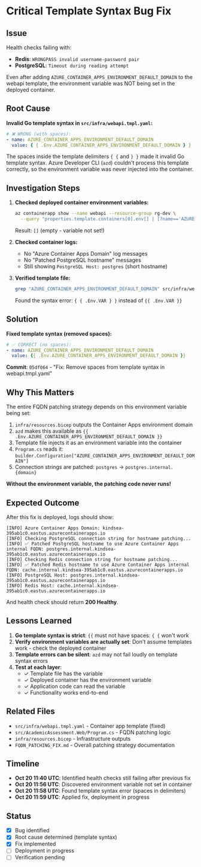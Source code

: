 # Critical Template Syntax Bug Fix

## Issue

Health checks failing with:

- **Redis**: `WRONGPASS invalid username-password pair`
- **PostgreSQL**: `Timeout during reading attempt`

Even after adding `AZURE_CONTAINER_APPS_ENVIRONMENT_DEFAULT_DOMAIN` to the webapi template, the environment variable was NOT being set in the deployed container.

## Root Cause

**Invalid Go template syntax in `src/infra/webapi.tmpl.yaml`:**

```yaml
# ❌ WRONG (with spaces):
- name: AZURE_CONTAINER_APPS_ENVIRONMENT_DEFAULT_DOMAIN
  value: { { .Env.AZURE_CONTAINER_APPS_ENVIRONMENT_DEFAULT_DOMAIN } }
```

The spaces inside the template delimiters `{ {` and `} }` made it invalid Go template syntax. Azure Developer CLI (`azd`) couldn't process this template correctly, so the environment variable was never injected into the container.

## Investigation Steps

1. **Checked deployed container environment variables:**

   ```bash
   az containerapp show --name webapi --resource-group rg-dev \
     --query "properties.template.containers[0].env[] | [?name=='AZURE_CONTAINER_APPS_ENVIRONMENT_DEFAULT_DOMAIN']"
   ```

   Result: `[]` (empty - variable not set!)

2. **Checked container logs:**
   - No "Azure Container Apps Domain" log messages
   - No "Patched PostgreSQL hostname" messages
   - Still showing `PostgreSQL Host: postgres` (short hostname)

3. **Verified template file:**

   ```bash
   grep "AZURE_CONTAINER_APPS_ENVIRONMENT_DEFAULT_DOMAIN" src/infra/webapi.tmpl.yaml
   ```

   Found the syntax error: `{ { .Env.VAR } }` instead of `{{ .Env.VAR }}`

## Solution

**Fixed template syntax (removed spaces):**

```yaml
# ✅ CORRECT (no spaces):
- name: AZURE_CONTAINER_APPS_ENVIRONMENT_DEFAULT_DOMAIN
  value: {{ .Env.AZURE_CONTAINER_APPS_ENVIRONMENT_DEFAULT_DOMAIN }}
```

**Commit**: `05df064` - "Fix: Remove spaces from template syntax in webapi.tmpl.yaml"

## Why This Matters

The entire FQDN patching strategy depends on this environment variable being set:

1. `infra/resources.bicep` outputs the Container Apps environment domain
2. `azd` makes this available as `{{ .Env.AZURE_CONTAINER_APPS_ENVIRONMENT_DEFAULT_DOMAIN }}`
3. Template file injects it as an environment variable into the container
4. `Program.cs` reads it: `builder.Configuration["AZURE_CONTAINER_APPS_ENVIRONMENT_DEFAULT_DOMAIN"]`
5. Connection strings are patched: `postgres` → `postgres.internal.{domain}`

**Without the environment variable, the patching code never runs!**

## Expected Outcome

After this fix is deployed, logs should show:

```
[INFO] Azure Container Apps Domain: kindsea-395ab1c0.eastus.azurecontainerapps.io
[INFO] Checking PostgreSQL connection string for hostname patching...
[INFO] ✅ Patched PostgreSQL hostname to use Azure Container Apps internal FQDN: postgres.internal.kindsea-395ab1c0.eastus.azurecontainerapps.io
[INFO] Checking Redis connection string for hostname patching...
[INFO] ✅ Patched Redis hostname to use Azure Container Apps internal FQDN: cache.internal.kindsea-395ab1c0.eastus.azurecontainerapps.io
[INFO] PostgreSQL Host: postgres.internal.kindsea-395ab1c0.eastus.azurecontainerapps.io
[INFO] Redis Host: cache.internal.kindsea-395ab1c0.eastus.azurecontainerapps.io
```

And health check should return **200 Healthy**.

## Lessons Learned

1. **Go template syntax is strict**: `{{` must not have spaces: `{ {` won't work
2. **Verify environment variables are actually set**: Don't assume templates work - check the deployed container
3. **Template errors can be silent**: `azd` may not fail loudly on template syntax errors
4. **Test at each layer**:
   - ✓ Template file has the variable
   - ✓ Deployed container has the environment variable
   - ✓ Application code can read the variable
   - ✓ Functionality works end-to-end

## Related Files

- `src/infra/webapi.tmpl.yaml` - Container app template (fixed)
- `src/AcademicAssessment.Web/Program.cs` - FQDN patching logic
- `infra/resources.bicep` - Infrastructure outputs
- `FQDN_PATCHING_FIX.md` - Overall patching strategy documentation

## Timeline

- **Oct 20 11:40 UTC**: Identified health checks still failing after previous fix
- **Oct 20 11:56 UTC**: Discovered environment variable not set in container
- **Oct 20 11:58 UTC**: Found template syntax error (spaces in delimiters)
- **Oct 20 11:59 UTC**: Applied fix, deployment in progress

## Status

- [x] Bug identified
- [x] Root cause determined (template syntax)
- [x] Fix implemented
- [ ] Deployment in progress
- [ ] Verification pending
